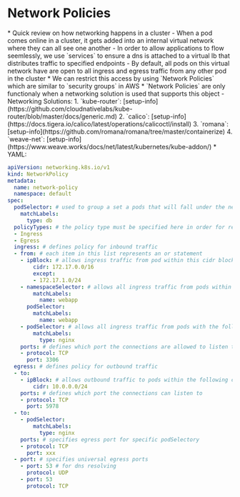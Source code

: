 <h1>Network Policies</h1>
* Quick review on how networking happens in a cluster
  - When a pod comes online in a cluster, it gets added into an internal virtual network where they can all see one another
  - In order to allow applications to flow seemlessly, we use `services` to ensure a dns is attached to a virtual lb that distributes traffic to specified endpoints
  - By default, all pods on this virtual network have are open to all ingress and egress traffic from any other pod in the cluster
    * We can restrict this access by using `Network Policies` which are similar to `security groups` in AWS
* `Network Policies` are only functionaly when a networking solution is used that supports this object
  - Networking Solutions:
    1. `kube-router`: [setup-info](https://github.com/cloudnativelabs/kube-router/blob/master/docs/generic.md)
    2. `calico`: [setup-info](https://docs.tigera.io/calico/latest/operations/calicoctl/install)
    3. `romana`: [setup-info](https://github.com/romana/romana/tree/master/containerize)
    4. `weave-net`: [setup-info](https://www.weave.works/docs/net/latest/kubernetes/kube-addon/)
* YAML:

```yml
apiVersion: networking.k8s.io/v1
kind: NetworkPolicy
metadata:
  name: network-policy
  namespace: default
spec:
  podSelector: # used to group a set a pods that will fall under the network policies
    matchLabels:
      type: db
  policyTypes: # the policy type must be specified here in order for restriction to be effection
  - Ingress
  - Egress
  ingress: # defines policy for inbound traffic
  - from: # each item in this list represents an or statement
    - ipBlock: # allows ingress traffic from pod within this cidr block except the one specified
        cidr: 172.17.0.0/16
        except:
        - 172.17.1.0/24
    - namespaceSelector: # allows all ingress traffic from pods within the webapp namespace that have the specified labelts
        matchLabels:
          name: webapp
      podSelector:
        matchLabels: 
          name: webapp
    - podSelector: # allows all ingress traffic from pods with the following label
        matchLabels:
          type: nginx
    ports: # defines which port the connections are allowed to listen to, will hit everything in the from section
    - protocol: TCP
      port: 3306
  egress: # defines policy for outbound traffic
  - to:
    - ipBlock: # allows outbound traffic to pods within the following cidr
        cidr: 10.0.0.0/24
    ports: # defines which port the connections can listen to
    - protocol: TCP
      port: 5978
  - to:
    - podSelector:
        matchLabels:
          type: nginx
    ports: # specifies egress port for specific podSelectory
    - protocol: TCP
      port: xxx
  - port: # specifies universal egress ports
    - port: 53 # for dns resolving 
      protocol: UDP
    - port: 53
      protocol: TCP
```

